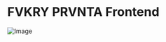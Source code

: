 # FVKRY PRVNTA Frontend

![Image](https://github.com/user-attachments/assets/3c2c4103-4b09-42d8-ba34-564477195e25)


